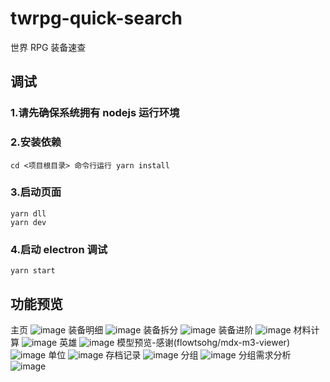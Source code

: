 # twrpg-quick-search

世界 RPG 装备速查

## 调试

### 1.请先确保系统拥有 nodejs 运行环境

### 2.安装依赖

```
cd <项目根目录> 命令行运行 yarn install
```

### 3.启动页面

```
yarn dll
yarn dev
```

### 4.启动 electron 调试

```
yarn start
```

## 功能预览

主页
![image](https://github.com/435352980/twrpg-quick-search/blob/master/preview/main-page.png)
装备明细
![image](https://github.com/435352980/twrpg-quick-search/blob/master/preview/item-info.png)
装备拆分
![image](https://github.com/435352980/twrpg-quick-search/blob/master/preview/item-split.png)
装备进阶
![image](https://github.com/435352980/twrpg-quick-search/blob/master/preview/item-upgrade.png)
材料计算
![image](https://github.com/435352980/twrpg-quick-search/blob/master/preview/item-caclulate.png)
英雄
![image](https://github.com/435352980/twrpg-quick-search/blob/master/preview/heroes.png)
模型预览-感谢(flowtsohg/mdx-m3-viewer)
![image](https://github.com/435352980/twrpg-quick-search/blob/master/preview/model-preview.png)
单位
![image](https://github.com/435352980/twrpg-quick-search/blob/master/preview/bosses.png)
存档记录
![image](https://github.com/435352980/twrpg-quick-search/blob/master/preview/record.png)
分组
![image](https://github.com/435352980/twrpg-quick-search/blob/master/preview/team.png)
分组需求分析
![image](https://github.com/435352980/twrpg-quick-search/blob/master/preview/team-require-analisis.png)
